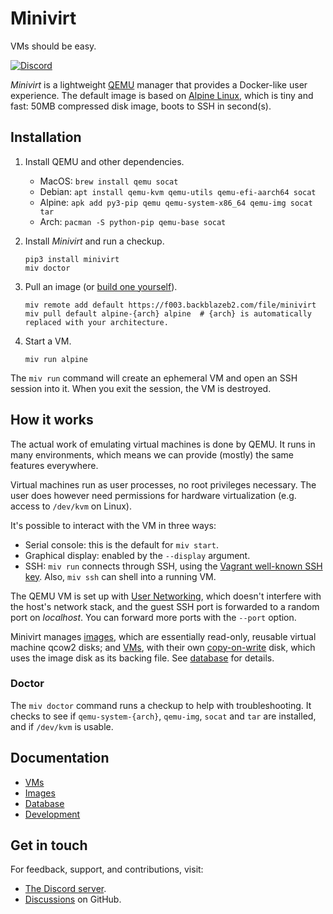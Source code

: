 # Minivirt

VMs should be easy.

[![Discord](https://badgen.net/badge/icon/discord?icon=discord&label)](https://discord.gg/P72AGcEWHZ)

_Minivirt_ is a lightweight [QEMU][] manager that provides a Docker-like user experience. The default image is based on [Alpine Linux](https://alpinelinux.org/), which is tiny and fast: 50MB compressed disk image, boots to SSH in second(s).

[QEMU]: https://www.qemu.org/

## Installation

1. Install QEMU and other dependencies.
    * MacOS: `brew install qemu socat`
    * Debian: `apt install qemu-kvm qemu-utils qemu-efi-aarch64 socat`
    * Alpine: `apk add py3-pip qemu qemu-system-x86_64 qemu-img socat tar`
    * Arch: `pacman -S python-pip qemu-base socat`

1. Install _Minivirt_ and run a checkup.
    ```shell
    pip3 install minivirt
    miv doctor
    ```
1. Pull an image (or [build one yourself](#building-an-image)).
    ```shell
    miv remote add default https://f003.backblazeb2.com/file/minivirt
    miv pull default alpine-{arch} alpine  # {arch} is automatically replaced with your architecture.
    ```
1. Start a VM.
    ```shell
    miv run alpine
    ```

The `miv run` command will create an ephemeral VM and open an SSH session into it. When you exit the session, the VM is destroyed.

## How it works

The actual work of emulating virtual machines is done by QEMU. It runs in many environments, which means we can provide (mostly) the same features everywhere.

Virtual machines run as user processes, no root privileges necessary. The user does however need permissions for hardware virtualization (e.g. access to `/dev/kvm` on Linux).

It's possible to interact with the VM in three ways:
* Serial console: this is the default for `miv start`.
* Graphical display: enabled by the `--display` argument.
* SSH: `miv run` connects through SSH, using the [Vagrant well-known SSH key](https://github.com/hashicorp/vagrant/tree/main/keys). Also, `miv ssh` can shell into a running VM.

The QEMU VM is set up with [User Networking](https://wiki.qemu.org/Documentation/Networking#User_Networking_.28SLIRP.29), which doesn't interfere with the host's network stack, and the guest SSH port is forwarded to a random port on _localhost_. You can forward more ports with the `--port` option.

Minivirt manages [images](docs/Images.md), which are essentially read-only, reusable virtual machine qcow2 disks; and [VMs](docs/VMs.md), with their own [copy-on-write](https://en.wikibooks.org/wiki/QEMU/Images#Copy_on_write) disk, which uses the image disk as its backing file. See [database](docs/Database.md) for details.

### Doctor

The `miv doctor` command runs a checkup to help with troubleshooting. It checks to see if `qemu-system-{arch}`, `qemu-img`, `socat` and `tar` are installed, and if `/dev/kvm` is usable.

## Documentation

* [VMs](docs/VMs.md)
* [Images](docs/Images.md)
* [Database](docs/Database.md)
* [Development](docs/Development.md)

## Get in touch

For feedback, support, and contributions, visit:
* [The Discord server](https://discord.gg/P72AGcEWHZ).
* [Discussions](https://github.com/mgax/minivirt/discussions) on GitHub.
